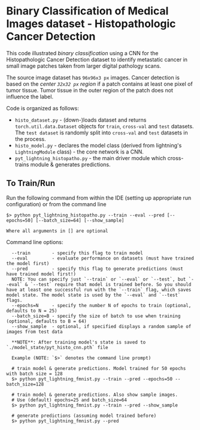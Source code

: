 # Binary Classification of Medical Images dataset - Histopathologic Cancer Detection
This code illustrated *binary classification* using a CNN for the Histopathologic Cancer Detection dataset to identify metastatic cancer in small image patches taken from larger digital pathology scans.

The source image dataset has `96x96x3 px` images. Cancer detection is based on the *center `32x32 px` region* if a patch contains at least one pixel of tumor tissue. Tumor tissue in the outer region of the patch does not influence the label. 


Code is organized as follows:
* `histo_dataset.py` - (down-)loads dataset and returns `torch.util.data.Dataset` objects for `train`, `cross-val` and `test` datasets. The `test dataset` is randomly split into `cross-val` and `test` datasets in the process.
* `histo_model.py` - declares the model class (derived from lightning's `LightningModule` class) - the core network is a CNN.
* `pyt_lightning_histopatho.py` - the main driver module which cross-trains module & generates predictions.

## To Train/Run
Run the following command from within the IDE (setting up appropriate run configuration) or from the command line

```
$> python pyt_lightning_histopatho.py --train --eval --pred [--epochs=50] [--batch_size=64] [--show_sample]

Where all arguments in [] are optional
```
Command line options:
```
  --train        - specify this flag to train model
  --eval         - evaluate performance on datasets (must have trained the model first)
  --pred         - specify this flag to generate predictions (must have trained model first!)
  NOTE: You can specify just `--train` or `--eval` or `--test`, but `--eval` & `--test` require that model is trained before. So you should have at least one successful run with the `--train` flag, which saves model state. The model state is used by the `--eval` and `--test` flags.
  --epochs=N     - specify the number N of epochs to train (optional, defaults to N = 25)
  --batch_size=B - specify the size of batch to use when training (optional, defaults to B = 64)
  --show_sample  - optional, if specified displays a random sample of images from test data

  **NOTE**: After training model's state is saved to `./model_state/pyt_histo_cnn.pth` file

  Example (NOTE: `$>` denotes the command line prompt)
  
  # train model & generate predictions. Model trained for 50 epochs with batch size = 128
  $> python pyt_lightning_fmnist.py --train --pred --epochs=50 --batch_size=128

  # train model & generate predictions. Also show sample images. 
  # Use (default) epochs=25 and batch_size=64
  $> python pyt_lightning_fmnist.py --train --pred --show_sample

  # generate predictions (assuming model trained before)
  $> python pyt_lightning_fmnist.py --pred
  ```